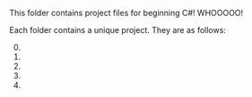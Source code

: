 This folder contains project files for beginning C#! WHOOOOO!

Each folder contains a unique project. They are as follows:

0)

1)

2)

3)

4)

